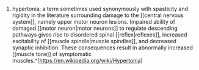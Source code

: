 1. hypertonia; a term sometimes used synonymously with spasticity and rigidity in the literature surrounding damage to the [[central nervous system]], namely upper motor neuron lesions. Impaired ability of damaged [[motor neuron|motor neurons]] to regulate descending pathways gives rise to disordered spinal [[reflex|reflexes]], increased excitability of [[muscle spindle|muscle spindles]], and decreased synaptic inhibition. These consequences result in abnormally increased [[muscle tone]] of symptomatic muscles.^[https://en.wikipedia.org/wiki/Hypertonia]